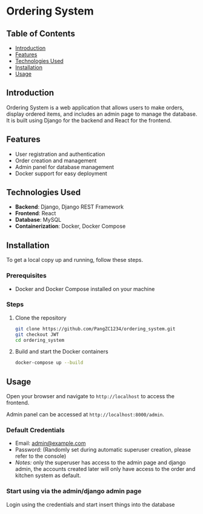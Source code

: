 # Ordering System

## Table of Contents

- [Introduction](#introduction)
- [Features](#features)
- [Technologies Used](#technologies-used)
- [Installation](#installation)
- [Usage](#usage)

## Introduction

Ordering System is a web application that allows users to make orders, display ordered items, and includes an admin page to manage the database. It is built using Django for the backend and React for the frontend.

## Features

- User registration and authentication
- Order creation and management
- Admin panel for database management
- Docker support for easy deployment

## Technologies Used

- **Backend**: Django, Django REST Framework
- **Frontend**: React
- **Database**: MySQL
- **Containerization**: Docker, Docker Compose

## Installation

To get a local copy up and running, follow these steps.

### Prerequisites

- Docker and Docker Compose installed on your machine

### Steps

1. Clone the repository
    ```bash
    git clone https://github.com/PangZC1234/ordering_system.git
    git checkout JWT
    cd ordering_system
    ```
    
2. Build and start the Docker containers
    ```bash
    docker-compose up --build
    ```
    
## Usage

Open your browser and navigate to `http://localhost` to access the frontend.

Admin panel can be accessed at `http://localhost:8000/admin`.

### Default Credentials

- Email: admin@example.com
- Password: (Randomly set during automatic superuser creation, please refer to the console)
- *Notes:* only the superuser has access to the admin page and django admin, the accounts created later will only have access to the order and kitchen system as default.

### Start using via the admin/django admin page
Login using the credentials and start insert things into the database
